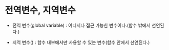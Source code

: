 # 전역변수, 지역변수

- 전역 변수(global variable) : 어디서나 접근 가능한 변수이다.(함수 밖에서 선언된다.)

- 지역 변수() : 함수 내부에서만 사용할 수 있는 변수(함수 안에서 선언된다.)